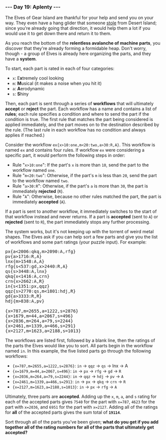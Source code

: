 ### --- Day 19: Aplenty ---

The Elves of Gear Island are thankful for your help and send you on your
way. They even have a hang glider that someone [stole](https://adventofcode.com/2023/day/9) from Desert Island;
since you're already going that direction, it would help them a lot if you
would use it to get down there and return it to them.

As you reach the bottom of the **relentless avalanche of machine parts**, you
discover that they're already forming a formidable heap. Don't worry,
though - a group of Elves is already here organizing the parts, and they
have a **system**.

To start, each part is rated in each of four categories:

- `x`: E**x**tremely cool looking
- `m`: **M**usical (it makes a noise when you hit it)
- `a`: **A**erodynamic
- `s`: **S**hiny

Then, each part is sent through a series of **workflows** that will ultimately
**accept** or **reject** the part. Each workflow has a name and contains a list of
**rules**; each rule specifies a condition and where to send the part if the
condition is true. The first rule that matches the part being considered is
applied immediately, and the part moves on to the destination described by
the rule. (The last rule in each workflow has no condition and always
applies if reached.)

Consider the workflow `ex{x>10:one,m<20:two,a>30:R,A}`. This workflow is
named `ex` and contains four rules. If workflow `ex` were considering a
specific part, it would perform the following steps in order:

- Rule "`x>10:one`": If the part's `x` is more than `10`, send the part to the
  workflow named `one`.
- Rule "`m<20:two`": Otherwise, if the part's `m` is less than `20`, send the
  part to the workflow named `two`.
- Rule "`a>30:R`": Otherwise, if the part's `a` is more than `30`, the part is immediately **rejected** (`R`).
- Rule "`A`": Otherwise, because no other rules matched the part, the part is immediately **accepted** (`A`).

If a part is sent to another workflow, it immediately switches to the start
of that workflow instead and never returns. If a part is **accepted** (sent to
`A`) or **rejected** (sent to `R`), the part immediately stops any further
processing.

The system works, but it's not keeping up with the torrent of weird metal
shapes. The Elves ask if you can help sort a few parts and give you the
list of workflows and some part ratings (your puzzle input). For example:

<pre>
px{a<2006:qkq,m>2090:A,rfg}
pv{a>1716:R,A}
lnx{m>1548:A,A}
rfg{s<537:gd,x>2440:R,A}
qs{s>3448:A,lnx}
qkq{x<1416:A,crn}
crn{x>2662:A,R}
in{s<1351:px,qqz}
qqz{s>2770:qs,m<1801:hdj,R}
gd{a>3333:R,R}
hdj{m>838:A,pv}

{x=787,m=2655,a=1222,s=2876}
{x=1679,m=44,a=2067,s=496}
{x=2036,m=264,a=79,s=2244}
{x=2461,m=1339,a=466,s=291}
{x=2127,m=1623,a=2188,s=1013}
</pre>

The workflows are listed first, followed by a blank line, then the ratings
of the parts the Elves would like you to sort. All parts begin in the
workflow named `in`. In this example, the five listed parts go through the
following workflows:

- `{x=787,m=2655,a=1222,s=2876}`: `in` -> `qqz` -> `qs` -> lnx -> A
- `{x=1679,m=44,a=2067,s=496}`: `in` -> `px` -> `rfg` -> `gd` -> `R`
- `{x=2036,m=264,a=79,s=2244}`: `in` -> `qqz` -> `hdj` -> `pv` -> `A`
- `{x=2461,m=1339,a=466,s=291}`: `in` -> `px` -> `qkq` -> `crn` -> `R`
- `{x=2127,m=1623,a=2188,s=1013}`: `in` -> `px` -> `rfg` -> `A`

Ultimately, three parts are **accepted**. Adding up the `x`, `m`, `a`, and `s` rating
for each of the accepted parts gives `7540` for the part with `x=787`, `4623` for
the part with `x=2036`, and `6951` for the part with `x=2127`. Adding all of the
ratings for **all** of the accepted parts gives the sum total of **`19114`**.

Sort through all of the parts you've been given; **what do you get if you add
together all of the rating numbers for all of the parts that ultimately get
accepted?**
